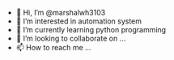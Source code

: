 - 👋 Hi, I’m @marshalwh3103
- 👀 I’m interested in automation system
- 🌱 I’m currently learning python programming
- 💞️ I’m looking to collaborate on ...
- 📫 How to reach me ...

<!---
marshalwh3103/marshalwh3103 is a ✨ special ✨ repository because its `README.md` (this file) appears on your GitHub profile.
You can click the Preview link to take a look at your changes.
--->
